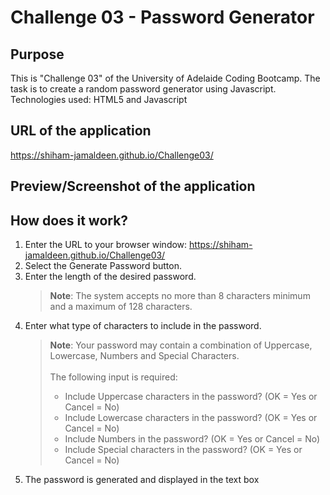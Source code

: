 # Challenge 03 - Password Generator

## Purpose
This is "Challenge 03" of the University of Adelaide Coding Bootcamp. The task is to create a random password generator using Javascript.
Technologies used: HTML5 and Javascript

## URL of the application
https://shiham-jamaldeen.github.io/Challenge03/

## Preview/Screenshot of the application


## How does it work?
1. Enter the URL to your browser window: https://shiham-jamaldeen.github.io/Challenge03/
2. Select the Generate Password button.
3. Enter the length of the desired password.
    >**Note**: The system accepts no more than 8 characters minimum and a maximum of 128 characters.
4. Enter what type of characters to include in the password. 
    > **Note**: Your password may contain a combination of Uppercase, Lowercase, Numbers and Special Characters.<br/><br/>The following input is required:
    >  -    Include Uppercase characters in the password? (OK = Yes or Cancel = No)
    >  -    Include Lowercase characters in the password? (OK = Yes or Cancel = No)
    >  -    Include Numbers in the password? (OK = Yes or Cancel = No)
    >  -    Include Special characters in the password? (OK = Yes or Cancel = No)
5.  The password is generated and displayed in the text box

